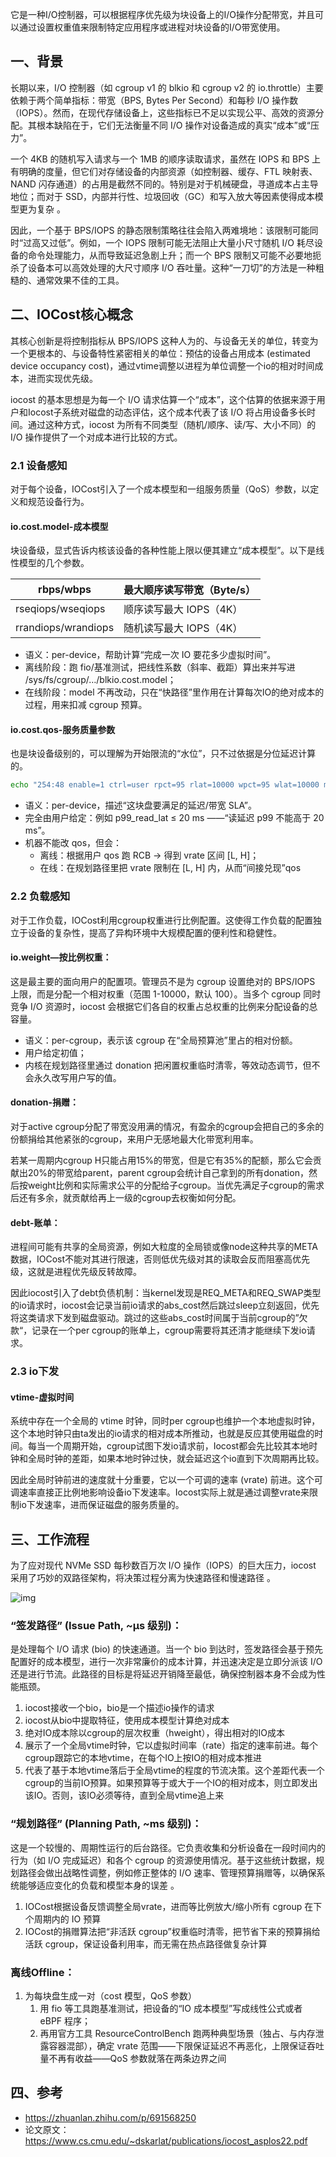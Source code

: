 

它是一种I/O控制器，可以根据程序优先级为块设备上的I/O操作分配带宽，并且可以通过设置权重值来限制特定应用程序或进程对块设备的I/O带宽使用。

## 一、背景

长期以来，I/O 控制器（如 cgroup v1 的 blkio 和 cgroup v2 的 io.throttle）主要依赖于两个简单指标：带宽（BPS, Bytes Per Second）和每秒 I/O 操作数（IOPS）。然而，在现代存储设备上，这些指标已不足以实现公平、高效的资源分配。其根本缺陷在于，它们无法衡量不同 I/O 操作对设备造成的真实“成本”或“压力”。

一个 4KB 的随机写入请求与一个 1MB 的顺序读取请求，虽然在 IOPS 和 BPS 上有明确的度量，但它们对存储设备的内部资源（如控制器、缓存、FTL 映射表、NAND 闪存通道）的占用是截然不同的。特别是对于机械硬盘，寻道成本占主导地位；而对于 SSD，内部并行性、垃圾回收（GC）和写入放大等因素使得成本模型更为复杂 。   

因此，一个基于 BPS/IOPS 的静态限制策略往往会陷入两难境地：该限制可能同时“过高又过低”。例如，一个 IOPS 限制可能无法阻止大量小尺寸随机 I/O 耗尽设备的命令处理能力，从而导致延迟急剧上升；而一个 BPS 限制又可能不必要地扼杀了设备本可以高效处理的大尺寸顺序 I/O 吞吐量。这种“一刀切”的方法是一种粗糙的、通常效果不佳的工具。  

## 二、IOCost核心概念

其核心创新是将控制指标从 BPS/IOPS 这种人为的、与设备无关的单位，转变为一个更根本的、与设备特性紧密相关的单位：预估的设备占用成本 (estimated device occupancy cost)，通过vtime调整以进程为单位调整一个io的相对时间成本，进而实现优先级。

iocost 的基本思想是为每一个 I/O 请求估算一个“成本”，这个估算的依据来源于用户和Iocost子系统对磁盘的动态评估，这个成本代表了该 I/O 将占用设备多长时间。通过这种方式，iocost 为所有不同类型（随机/顺序、读/写、大小不同）的 I/O 操作提供了一个对成本进行比较的方式。

### 2.1 设备感知

对于每个设备，IOCost引入了一个成本模型和一组服务质量（QoS）参数，以定义和规范设备行为。

#### **io.cost.model-成本模型**

块设备级，显式告诉内核该设备的各种性能上限以便其建立“成本模型”。以下是线性模型的几个参数。

| rbps/wbps           | 最大顺序读写带宽（Byte/s） |
| ------------------- | -------------------------- |
| rseqiops/wseqiops   | 顺序读写最大 IOPS（4K）    |
| rrandiops/wrandiops | 随机读写最大 IOPS（4K）    |

- 语义：per-device，帮助计算“完成一次 IO 要花多少虚拟时间”。
- 离线阶段：跑 fio/基准测试，把线性系数（斜率、截距）算出来并写进 /sys/fs/cgroup/…/blkio.cost.model；
- 在线阶段：model 不再改动，只在“快路径”里作用在计算每次IO的绝对成本的过程，用来扣减 cgroup 预算。

#### **io.cost.qos-服务质量参数**

也是块设备级别的，可以理解为开始限流的“水位”，只不过依据是分位延迟计算的。

```Bash
echo "254:48 enable=1 ctrl=user rpct=95 rlat=10000 wpct=95 wlat=10000 min=50 max=150" \> /sys/fs/cgroup/io.cost.qos
```

- 语义：per-device，描述“这块盘要满足的延迟/带宽 SLA”。
- 完全由用户给定：例如 p99_read_lat ≤ 20 ms ——“读延迟 p99 不能高于 20 ms”。
- 机器不能改 qos，但会：
  - 离线：根据用户 qos 跑 RCB → 得到 vrate 区间 [L, H]；
  - 在线：在规划路径里把 vrate 限制在 [L, H] 内，从而“间接兑现”qos

### 2.2 负载感知

对于工作负载，IOCost利用cgroup权重进行比例配置。这使得工作负载的配置独立于设备的复杂性，提高了异构环境中大规模配置的便利性和稳健性。

####  **io.weight—按比例权重：**

这是最主要的面向用户的配置项。管理员不是为 cgroup 设置绝对的 BPS/IOPS 上限，而是分配一个相对权重（范围 1-10000，默认 100）。当多个 cgroup 同时竞争 I/O 资源时，iocost 会根据它们各自的权重占总权重的比例来分配设备的总容量。

- 语义：per-cgroup，表示该 cgroup 在“全局预算池”里占的相对份额。
- 用户给定初值；
- 内核在规划路径里通过 donation 把闲置权重临时清零，等效动态调节，但不会永久改写用户写的值。

#### **donation-捐赠：**

对于active cgroup分配了带宽没用满的情况，有盈余的cgroup会把自己的多余的份额捐给其他紧张的cgroup，来用户无感地最大化带宽利用率。

若某一周期内cgroup H只能占用15%的带宽，但是它有35%的配额，那么它会贡献出20%的带宽给parent，parent cgroup会统计自己拿到的所有donation，然后按weight比例和实际需求公平的分配给子cgroup。当优先满足子cgroup的需求后还有多余，就贡献给再上一级的cgroup去权衡如何分配。

#### **debt-账单：**

进程间可能有共享的全局资源，例如大粒度的全局锁或像node这种共享的META数据，IOCost不能对其进行限速，否则低优先级对其的读取会反而阻塞高优先级，这就是进程优先级反转故障。

因此iocost引入了debt负债机制：当kernel发现是REQ_META和REQ_SWAP类型的io请求时，iocost会记录当前io请求的abs_cost然后跳过sleep立刻返回，优先将这类请求下发到磁盘驱动。跳过的这些abs_cost时间属于当前cgroup的”欠款“，记录在一个per cgroup的账单上，cgroup需要将其还清才能继续下发io请求。

### 2.3 io下发

#### **vtime-虚拟时间**

系统中存在一个全局的 vtime 时钟，同时per cgroup也维护一个本地虚拟时钟，这个本地时钟只由ta发出的io请求的相对成本所推动，也就是反应其使用磁盘的时间。每当一个周期开始，cgroup试图下发io请求前，Iocost都会先比较其本地时钟和全局时钟的差距，如果本地时钟过快，就会延迟这个io直到下次周期再比较。

因此全局时钟前进的速度就十分重要，它以一个可调的速率 (vrate) 前进。这个可调速率直接正比例地影响设备io下发速率。Iocost实际上就是通过调整vrate来限制io下发速率，进而保证磁盘的服务质量的。

## 三、工作流程

为了应对现代 NVMe SSD 每秒数百万次 I/O 操作（IOPS）的巨大压力，iocost 采用了巧妙的双路径架构，将决策过程分离为快速路径和慢速路径 。   

![img](https://bytedance.larkoffice.com/space/api/box/stream/download/asynccode/?code=YzM2ZGRmNzRhMTc2YTc0OGIxZDE0NjZlMmJiNGQ1ZTVfcjhxS1RXSGNLTk9oQlVCN0hkeW82QjB4UGM0cnZZM1JfVG9rZW46RjdaTWJQeEtGbzdhU0x4c1FqTWNaVURBbmFjXzE3NTkwMzg1NDA6MTc1OTA0MjE0MF9WNA)

### **“签发路径” (Issue Path, ~µs 级别)：**

是处理每个 I/O 请求 (bio) 的快速通道。当一个 bio 到达时，签发路径会基于预先配置好的成本模型，进行一次非常廉价的成本计算，并迅速决定是立即分派该 I/O 还是进行节流。此路径的目标是将延迟开销降至最低，确保控制器本身不会成为性能瓶颈。

1. iocost接收一个bio，bio是一个描述io操作的请求
2. iocost从bio中提取特征，使用成本模型计算绝对成本
3. 绝对IO成本除以cgroup的层次权重（hweight），得出相对的IO成本
4. 展示了一个全局vtime时钟，它以虚拟时间率（rate）指定的速率前进。每个cgroup跟踪它的本地vtime，在每个IO上按IO的相对成本推进
5. 代表了基于本地vtime落后于全局vtime的程度的节流决策。这个差距代表一个cgroup的当前IO预算。如果预算等于或大于一个IO的相对成本，则立即发出该IO。否则，该IO必须等待，直到全局vtime追上来

### **“规划路径” (Planning Path, ~ms 级别)：**

这是一个较慢的、周期性运行的后台路径。它负责收集和分析设备在一段时间内的行为（如 I/O 完成延迟）和各个 cgroup 的资源使用情况。基于这些统计数据，规划路径会做出战略性调整，例如修正整体的 I/O 速率、管理预算捐赠等，以确保系统能够适应变化的负载和模型本身的误差 。  

1. IOCost根据设备反馈调整全局vrate，进而等比例放大/缩小所有 cgroup 在下个周期内的 IO 预算
2. IOCost的捐赠算法把“非活跃 cgroup”权重临时清零，把节省下来的预算捐给活跃 cgroup，保证设备利用率，而无需在热点路径做复杂计算

### **离线Offline：**

1. 为每块盘生成一对（cost 模型，QoS 参数）
   1. 用 fio 等工具跑基准测试，把设备的“IO 成本模型”写成线性公式或者 eBPF 程序；
   2. 再用官方工具 ResourceControlBench 跑两种典型场景（独占、与内存泄露容器混部），确定 vrate 范围——下限保证延迟不再恶化，上限保证吞吐量不再有收益——QoS 参数就落在两条边界之间

## 四、参考

- https://zhuanlan.zhihu.com/p/691568250
- 论文原文：https://www.cs.cmu.edu/~dskarlat/publications/iocost_asplos22.pdf